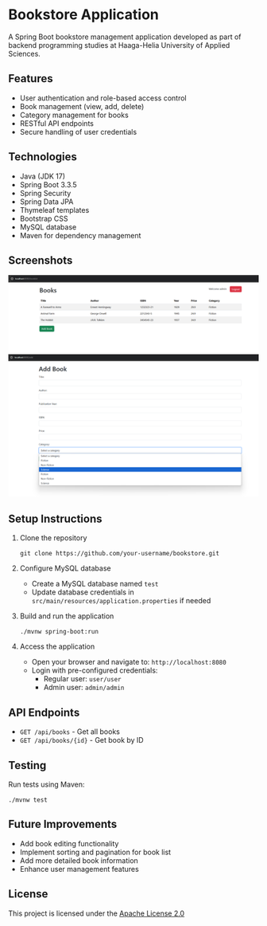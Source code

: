 # Bookstore Application

A Spring Boot bookstore management application developed as part of backend programming studies at Haaga-Helia University of Applied Sciences.

## Features

- User authentication and role-based access control
- Book management (view, add, delete)
- Category management for books
- RESTful API endpoints
- Secure handling of user credentials

## Technologies

- Java (JDK 17)
- Spring Boot 3.3.5
- Spring Security
- Spring Data JPA
- Thymeleaf templates
- Bootstrap CSS
- MySQL database
- Maven for dependency management

## Screenshots

<!-- Add your screenshots here -->

![Screenshot 1: Book List View](./src/main/resources/static/screenshots/screenshot1.png)
![Screenshot 2: Add Book Form](./src/main/resources/static/screenshots/screenshot2.png)

## Setup Instructions

1. Clone the repository

   ```
   git clone https://github.com/your-username/bookstore.git
   ```

2. Configure MySQL database

   - Create a MySQL database named `test`
   - Update database credentials in `src/main/resources/application.properties` if needed

3. Build and run the application

   ```
   ./mvnw spring-boot:run
   ```

4. Access the application
   - Open your browser and navigate to: `http://localhost:8080`
   - Login with pre-configured credentials:
     - Regular user: `user/user`
     - Admin user: `admin/admin`

## API Endpoints

- `GET /api/books` - Get all books
- `GET /api/books/{id}` - Get book by ID

## Testing

Run tests using Maven:

```
./mvnw test
```

## Future Improvements

- Add book editing functionality
- Implement sorting and pagination for book list
- Add more detailed book information
- Enhance user management features

## License

This project is licensed under the [Apache License 2.0](LICENSE)
